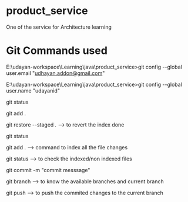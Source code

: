 # product_service
One of the service for Architecture learning


# Git Commands used

E:\udayan-workspace\Learning\java\product_service>git config --global user.email "udhayan.addon@gmail.com"

E:\udayan-workspace\Learning\java\product_service>git config --global user.name "udayanid"

git status

git add . 

git restore --staged *.* --> to revert the index done

git status

git add .  --> command to index all the file changes

git status --> to check the indexed/non indexed files 

git commit -m "commit messsage"

git branch --> to know the available branches and current branch

git push --> to push the commited changes to the current branch

